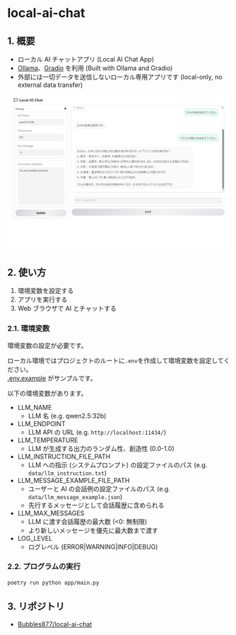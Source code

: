 ﻿# local-ai-chat

## 1. 概要

- ローカル AI チャットアプリ (Local AI Chat App)
- [Ollama](https://github.com/ollama/ollama)、[Gradio](https://www.gradio.app/) を利用 (Built with Ollama and Gradio)
- 外部には一切データを送信しないローカル専用アプリです (local-only, no external data transfer)

![UI](images/ui.png)

## 2. 使い方

1. 環境変数を設定する
2. アプリを実行する
3. Web ブラウザで AI とチャットする

### 2.1. 環境変数

環境変数の設定が必要です。

ローカル環境ではプロジェクトのルートに`.env`を作成して環境変数を設定してください。  
[.env.example](./.env.example) がサンプルです。

以下の環境変数があります。

- LLM_NAME
  - LLM 名 (e.g. qwen2.5:32b)
- LLM_ENDPOINT
  - LLM API の URL (e.g. `http://localhost:11434/`)
- LLM_TEMPERATURE
  - LLM が生成する出力のランダム性、創造性 (0.0-1.0)
- LLM_INSTRUCTION_FILE_PATH
  - LLM への指示 (システムプロンプト) の設定ファイルのパス (e.g. `data/llm_instruction.txt`)
- LLM_MESSAGE_EXAMPLE_FILE_PATH
  - ユーザーと AI の会話例の設定ファイルのパス (e.g. `data/llm_message_example.json`)
  - 先行するメッセージとして会話履歴に含められる
- LLM_MAX_MESSAGES
  - LLM に渡す会話履歴の最大数 (<0: 無制限)
  - より新しいメッセージを優先に最大数まで渡す
- LOG_LEVEL
  - ログレベル (ERROR|WARNING|INFO|DEBUG)

### 2.2. プログラムの実行

```sh
poetry run python app/main.py
```

## 3. リポジトリ

- [Bubbles877/local-ai-chat](https://github.com/Bubbles877/local-ai-chat)

